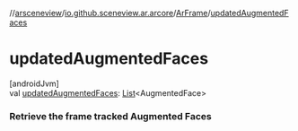 //[arsceneview](../../../index.md)/[io.github.sceneview.ar.arcore](../index.md)/[ArFrame](index.md)/[updatedAugmentedFaces](updated-augmented-faces.md)

# updatedAugmentedFaces

[androidJvm]\
val [updatedAugmentedFaces](updated-augmented-faces.md): [List](https://kotlinlang.org/api/latest/jvm/stdlib/kotlin.collections/-list/index.html)&lt;AugmentedFace&gt;

###  Retrieve the frame tracked Augmented Faces
